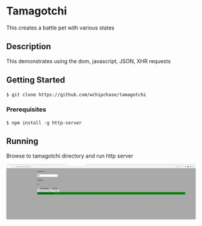 # Tamagotchi
This creates a battle pet with various states

## Description
This demonstrates using the dom, javascript, JSON, XHR requests

## Getting Started
```
$ git clone https://github.com/wchipchase/tamagotchi
```
### Prerequisites
```
$ npm install -g http-server
```

## Running
Browse to tamagotchi directory and run http server

![temperature-converter](https://raw.githubusercontent.com/wchipchase/temperature-converter/master/screenshots/temperature-converter.JPG "Temperature Converter")
